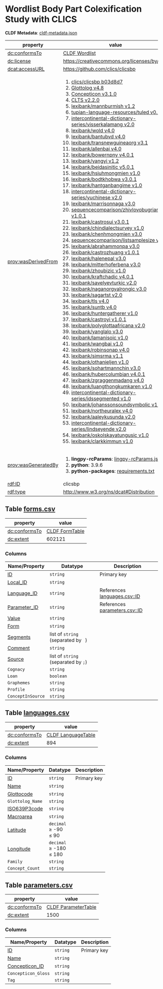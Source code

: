 <a name="ds-cldfmetadatajson"> </a>

# Wordlist Body Part Colexification Study with CLICS

**CLDF Metadata**: [cldf-metadata.json](./cldf-metadata.json)

property | value
 --- | ---
[dc:conformsTo](http://purl.org/dc/terms/conformsTo) | [CLDF Wordlist](http://cldf.clld.org/v1.0/terms.rdf#Wordlist)
[dc:license](http://purl.org/dc/terms/license) | https://creativecommons.org/licenses/by/4.0/
[dcat:accessURL](http://www.w3.org/ns/dcat#accessURL) | https://github.com/clics/clicsbp
[prov:wasDerivedFrom](http://www.w3.org/ns/prov#wasDerivedFrom) | <ol><li><a href="https://github.com/clics/clicsbp/tree/b03d8d7">clics/clicsbp b03d8d7</a></li><li><a href="https://github.com/glottolog/glottolog/tree/v4.8">Glottolog v4.8</a></li><li><a href="https://github.com/concepticon/concepticon-data/tree/v3.1.0">Concepticon v3.1.0</a></li><li><a href="https://github.com/cldf-clts/clts/tree/v2.2.0">CLTS v2.2.0</a></li><li><a href="https://github.com/lexibank/mannburmish/tree/v1.2">lexibank/mannburmish v1.2</a></li><li><a href="https://github.com/tupian-language-resources/tuled/tree/v0.12">tupian-language-resources/tuled v0.12</a></li><li><a href="https://github.com/intercontinental-dictionary-series/visserkalamang/tree/v2.0">intercontinental-dictionary-series/visserkalamang v2.0</a></li><li><a href="https://github.com/lexibank/wold/tree/v4.0">lexibank/wold v4.0</a></li><li><a href="https://github.com/lexibank/bantubvd/tree/v4.0">lexibank/bantubvd v4.0</a></li><li><a href="https://github.com/lexibank/transnewguineaorg/tree/v3.1">lexibank/transnewguineaorg v3.1</a></li><li><a href="https://github.com/lexibank/allenbai/tree/v4.0">lexibank/allenbai v4.0</a></li><li><a href="https://github.com/lexibank/bowernpny/tree/v4.0.1">lexibank/bowernpny v4.0.1</a></li><li><a href="https://github.com/lexibank/yangyi/tree/v1.2">lexibank/yangyi v1.2</a></li><li><a href="https://github.com/lexibank/beidasinitic/tree/v5.0.1">lexibank/beidasinitic v5.0.1</a></li><li><a href="https://github.com/lexibank/hsiuhmongmien/tree/v1.0">lexibank/hsiuhmongmien v1.0</a></li><li><a href="https://github.com/lexibank/bodtkhobwa/tree/v3.0.1">lexibank/bodtkhobwa v3.0.1</a></li><li><a href="https://github.com/lexibank/hantganbangime/tree/v1.0">lexibank/hantganbangime v1.0</a></li><li><a href="https://github.com/intercontinental-dictionary-series/yuchinese/tree/v2.0">intercontinental-dictionary-series/yuchinese v2.0</a></li><li><a href="https://github.com/lexibank/marrisonnaga/tree/v3.0">lexibank/marrisonnaga v3.0</a></li><li><a href="https://github.com/sequencecomparison/zhivlovobugrian/tree/v1.0.1">sequencecomparison/zhivlovobugrian v1.0.1</a></li><li><a href="https://github.com/lexibank/castrosui/tree/v3.0.1">lexibank/castrosui v3.0.1</a></li><li><a href="https://github.com/lexibank/chindialectsurvey/tree/v1.0">lexibank/chindialectsurvey v1.0</a></li><li><a href="https://github.com/lexibank/chenhmongmien/tree/v3.0">lexibank/chenhmongmien v3.0</a></li><li><a href="https://github.com/sequencecomparison/listsamplesize/tree/v1.0">sequencecomparison/listsamplesize v1.0</a></li><li><a href="https://github.com/lexibank/abrahammonpa/tree/v3.0">lexibank/abrahammonpa v3.0</a></li><li><a href="https://github.com/lexibank/castrozhuang/tree/v1.0.1">lexibank/castrozhuang v1.0.1</a></li><li><a href="https://github.com/lexibank/halenepal/tree/v3.0">lexibank/halenepal v3.0</a></li><li><a href="https://github.com/lexibank/mitterhoferbena/tree/v3.0">lexibank/mitterhoferbena v3.0</a></li><li><a href="https://github.com/lexibank/zhoubizic/tree/v1.0">lexibank/zhoubizic v1.0</a></li><li><a href="https://github.com/lexibank/kraftchadic/tree/v4.0.1">lexibank/kraftchadic v4.0.1</a></li><li><a href="https://github.com/lexibank/savelyevturkic/tree/v2.0">lexibank/savelyevturkic v2.0</a></li><li><a href="https://github.com/lexibank/naganorgyalrongic/tree/v3.0">lexibank/naganorgyalrongic v3.0</a></li><li><a href="https://github.com/lexibank/sagartst/tree/v2.0">lexibank/sagartst v2.0</a></li><li><a href="https://github.com/lexibank/tls/tree/v4.0">lexibank/tls v4.0</a></li><li><a href="https://github.com/lexibank/suntb/tree/v4.0">lexibank/suntb v4.0</a></li><li><a href="https://github.com/lexibank/huntergatherer/tree/v1.0">lexibank/huntergatherer v1.0</a></li><li><a href="https://github.com/lexibank/castroyi/tree/v1.0.1">lexibank/castroyi v1.0.1</a></li><li><a href="https://github.com/lexibank/polyglottaafricana/tree/v2.0">lexibank/polyglottaafricana v2.0</a></li><li><a href="https://github.com/lexibank/yanglalo/tree/v3.0">lexibank/yanglalo v3.0</a></li><li><a href="https://github.com/lexibank/lamanisoic/tree/v1.0">lexibank/lamanisoic v1.0</a></li><li><a href="https://github.com/lexibank/wangbai/tree/v1.0">lexibank/wangbai v1.0</a></li><li><a href="https://github.com/lexibank/robinsonap/tree/v4.0">lexibank/robinsonap v4.0</a></li><li><a href="https://github.com/lexibank/simsrma/tree/v1.1">lexibank/simsrma v1.1</a></li><li><a href="https://github.com/lexibank/othanieljen/tree/v1.0">lexibank/othanieljen v1.0</a></li><li><a href="https://github.com/lexibank/sohartmannchin/tree/v3.0">lexibank/sohartmannchin v3.0</a></li><li><a href="https://github.com/lexibank/hubercolumbian/tree/v4.0.1">lexibank/hubercolumbian v4.0.1</a></li><li><a href="https://github.com/lexibank/zgraggenmadang/tree/v4.0">lexibank/zgraggenmadang v4.0</a></li><li><a href="https://github.com/lexibank/luangthongkumkaren/tree/v1.0">lexibank/luangthongkumkaren v1.0</a></li><li><a href="https://github.com/intercontinental-dictionary-series/idssegmented/tree/v1.0">intercontinental-dictionary-series/idssegmented v1.0</a></li><li><a href="https://github.com/lexibank/johanssonsoundsymbolic/tree/v1.0">lexibank/johanssonsoundsymbolic v1.0</a></li><li><a href="https://github.com/lexibank/northeuralex/tree/v4.0">lexibank/northeuralex v4.0</a></li><li><a href="https://github.com/lexibank/aaleykusunda/tree/v2.0">lexibank/aaleykusunda v2.0</a></li><li><a href="https://github.com/intercontinental-dictionary-series/lindseyende/tree/v2.0">intercontinental-dictionary-series/lindseyende v2.0</a></li><li><a href="https://github.com/lexibank/oskolskayatungusic/tree/v1.0">lexibank/oskolskayatungusic v1.0</a></li><li><a href="https://github.com/lexibank/clarkkimmun/tree/v1.0">lexibank/clarkkimmun v1.0</a></li></ol>
[prov:wasGeneratedBy](http://www.w3.org/ns/prov#wasGeneratedBy) | <ol><li><strong>lingpy-rcParams</strong>: <a href="./lingpy-rcParams.json">lingpy-rcParams.json</a></li><li><strong>python</strong>: 3.9.6</li><li><strong>python-packages</strong>: <a href="./requirements.txt">requirements.txt</a></li></ol>
[rdf:ID](http://www.w3.org/1999/02/22-rdf-syntax-ns#ID) | clicsbp
[rdf:type](http://www.w3.org/1999/02/22-rdf-syntax-ns#type) | http://www.w3.org/ns/dcat#Distribution


## <a name="table-formscsv"></a>Table [forms.csv](./forms.csv.zip)

property | value
 --- | ---
[dc:conformsTo](http://purl.org/dc/terms/conformsTo) | [CLDF FormTable](http://cldf.clld.org/v1.0/terms.rdf#FormTable)
[dc:extent](http://purl.org/dc/terms/extent) | 602121


### Columns

Name/Property | Datatype | Description
 --- | --- | --- 
[ID](http://cldf.clld.org/v1.0/terms.rdf#id) | `string` | Primary key
[Local_ID](http://purl.org/dc/terms/identifier) | `string` | 
[Language_ID](http://cldf.clld.org/v1.0/terms.rdf#languageReference) | `string` | References [languages.csv::ID](#table-languagescsv)
[Parameter_ID](http://cldf.clld.org/v1.0/terms.rdf#parameterReference) | `string` | References [parameters.csv::ID](#table-parameterscsv)
[Value](http://cldf.clld.org/v1.0/terms.rdf#value) | `string` | 
[Form](http://cldf.clld.org/v1.0/terms.rdf#form) | `string` | 
[Segments](http://cldf.clld.org/v1.0/terms.rdf#segments) | list of `string` (separated by ` `) | 
[Comment](http://cldf.clld.org/v1.0/terms.rdf#comment) | `string` | 
[Source](http://cldf.clld.org/v1.0/terms.rdf#source) | list of `string` (separated by `;`) | 
`Cognacy` | `string` | 
`Loan` | `boolean` | 
`Graphemes` | `string` | 
`Profile` | `string` | 
`ConceptInSource` | `string` | 

## <a name="table-languagescsv"></a>Table [languages.csv](./languages.csv)

property | value
 --- | ---
[dc:conformsTo](http://purl.org/dc/terms/conformsTo) | [CLDF LanguageTable](http://cldf.clld.org/v1.0/terms.rdf#LanguageTable)
[dc:extent](http://purl.org/dc/terms/extent) | 894


### Columns

Name/Property | Datatype | Description
 --- | --- | --- 
[ID](http://cldf.clld.org/v1.0/terms.rdf#id) | `string` | Primary key
[Name](http://cldf.clld.org/v1.0/terms.rdf#name) | `string` | 
[Glottocode](http://cldf.clld.org/v1.0/terms.rdf#glottocode) | `string` | 
`Glottolog_Name` | `string` | 
[ISO639P3code](http://cldf.clld.org/v1.0/terms.rdf#iso639P3code) | `string` | 
[Macroarea](http://cldf.clld.org/v1.0/terms.rdf#macroarea) | `string` | 
[Latitude](http://cldf.clld.org/v1.0/terms.rdf#latitude) | `decimal`<br>&ge; -90<br>&le; 90 | 
[Longitude](http://cldf.clld.org/v1.0/terms.rdf#longitude) | `decimal`<br>&ge; -180<br>&le; 180 | 
`Family` | `string` | 
`Concept_Count` | `string` | 

## <a name="table-parameterscsv"></a>Table [parameters.csv](./parameters.csv)

property | value
 --- | ---
[dc:conformsTo](http://purl.org/dc/terms/conformsTo) | [CLDF ParameterTable](http://cldf.clld.org/v1.0/terms.rdf#ParameterTable)
[dc:extent](http://purl.org/dc/terms/extent) | 1500


### Columns

Name/Property | Datatype | Description
 --- | --- | --- 
[ID](http://cldf.clld.org/v1.0/terms.rdf#id) | `string` | Primary key
[Name](http://cldf.clld.org/v1.0/terms.rdf#name) | `string` | 
[Concepticon_ID](http://cldf.clld.org/v1.0/terms.rdf#concepticonReference) | `string` | 
`Concepticon_Gloss` | `string` | 
`Tag` | `string` | 

